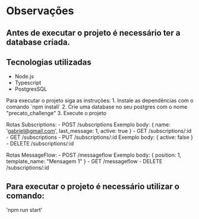 # Observações 

## Antes de executar o projeto é necessário ter a database criada.

## Tecnologias utilizadas

- Node.js
- Typescript
- PostgresSQL

Para executar o projeto siga as instruções:
    1. Instale as dependências com o comando ´npm install´
    2. Crie uma database no seu postgres com o nome "precato_challenge"
    3. Execute o projeto

Rotas Subscriptions:
    - POST /subscriptions
        Exemplo body: {
            name: 'gabriel@gmail.com',
            last_message: 1,
            active: true
        }
    - GET /subscriptions/:id
    - GET /subscriptions
    - PUT /subscriptions/:id
        Exemplo body: {
            active: false
        }
    - DELETE /subscriptions/:id

Rotas MessageFlow:
    - POST /messageflow
        Exemplo body: {
            position: 1,
            template_name: "Mensagem 1"
        }
    - GET /messageflow
    - DELETE /subscriptions/:id


## Para executar o projeto é necessário utilizar o comando:
'npm run start'
